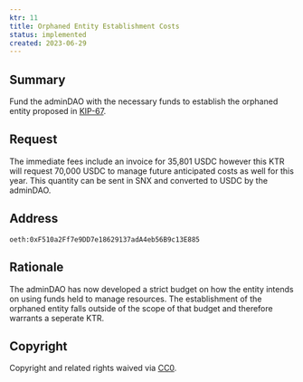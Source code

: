 ```yaml
---
ktr: 11
title: Orphaned Entity Establishment Costs
status: implemented
created: 2023-06-29
---
```


## Summary

Fund the adminDAO with the necessary funds to establish the orphaned entity proposed in [KIP-67](https://gov.kwenta.eth.limo/kips/kip-067/).

## Request

The immediate fees include an invoice for 35,801 USDC however this KTR will request 70,000 USDC to manage future anticipated costs as well for this year. This quantity can be sent in SNX and converted to USDC by the adminDAO. 

## Address

`oeth:0xF510a2Ff7e9DD7e18629137adA4eb56B9c13E885`

## Rationale

The adminDAO has now developed a strict budget on how the entity intends on using funds held to manage resources. The establishment of the orphaned entity falls outside of the scope of that budget and therefore warrants a seperate KTR.

## Copyright

Copyright and related rights waived via [CC0](https://creativecommons.org/publicdomain/zero/1.0/).